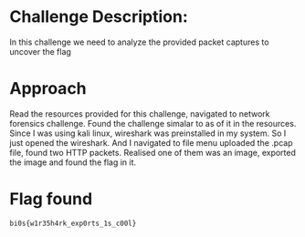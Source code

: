 # Challenge Description:
In this challenge we need to analyze the provided packet captures to uncover the flag
# Approach
Read the resources provided for this challenge, navigated to network forensics challenge. Found the challenge simalar to as of it in the resources. Since I was using kali linux, wireshark was preinstalled in my system. So I just opened the wireshark. And I navigated to file menu uploaded the .pcap file, found two HTTP 
packets. Realised one of them was an image, exported the image and found the flag in it.
# Flag found
`bi0s{w1r35h4rk_exp0rts_1s_c00l}`
